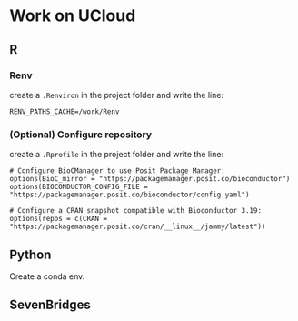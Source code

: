# Work on UCloud

## R 

### Renv

create a `.Renviron` in the project folder and write the line:

```
RENV_PATHS_CACHE=/work/Renv
```

### (Optional) Configure repository

create a `.Rprofile` in the project folder and write the line:

```
# Configure BioCManager to use Posit Package Manager:
options(BioC_mirror = "https://packagemanager.posit.co/bioconductor")
options(BIOCONDUCTOR_CONFIG_FILE = "https://packagemanager.posit.co/bioconductor/config.yaml")

# Configure a CRAN snapshot compatible with Bioconductor 3.19:
options(repos = c(CRAN = "https://packagemanager.posit.co/cran/__linux__/jammy/latest"))
```

## Python

Create a conda env.

## SevenBridges